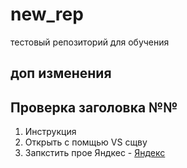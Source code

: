 # new_rep
тестовый репозиторий для обучения 
## доп изменения ##
## Проверка заголовка №№
1. Инструкция
2. Открыть с помщью VS сщву
3. Запкстить прое
Яндкес - [Яндекс](https://ya.ru/?npr=1)
